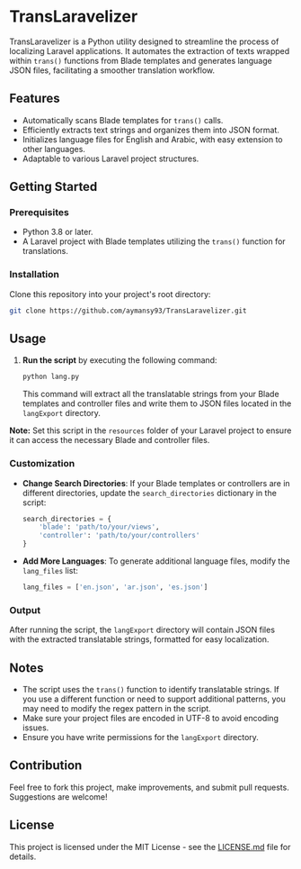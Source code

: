 # TransLaravelizer

TransLaravelizer is a Python utility designed to streamline the process of localizing Laravel applications. It automates the extraction of texts wrapped within `trans()` functions from Blade templates and generates language JSON files, facilitating a smoother translation workflow.

## Features

- Automatically scans Blade templates for `trans()` calls.
- Efficiently extracts text strings and organizes them into JSON format.
- Initializes language files for English and Arabic, with easy extension to other languages.
- Adaptable to various Laravel project structures.

## Getting Started

### Prerequisites

- Python 3.8 or later.
- A Laravel project with Blade templates utilizing the `trans()` function for translations.

### Installation

Clone this repository into your project's root directory:

```bash
git clone https://github.com/aymansy93/TransLaravelizer.git
```

## Usage

1. **Run the script** by executing the following command:

    ```bash
    python lang.py
    ```

    This command will extract all the translatable strings from your Blade templates and controller files and write them to JSON files located in the `langExport` directory.

**Note:** Set this script in the `resources` folder of your Laravel project to ensure it can access the necessary Blade and controller files.

### Customization

- **Change Search Directories**: If your Blade templates or controllers are in different directories, update the `search_directories` dictionary in the script:

    ```python
    search_directories = {
        'blade': 'path/to/your/views',
        'controller': 'path/to/your/controllers'
    }
    ```

- **Add More Languages**: To generate additional language files, modify the `lang_files` list:

    ```python
    lang_files = ['en.json', 'ar.json', 'es.json']
    ```

### Output

After running the script, the `langExport` directory will contain JSON files with the extracted translatable strings, formatted for easy localization.

## Notes

- The script uses the `trans()` function to identify translatable strings. If you use a different function or need to support additional patterns, you may need to modify the regex pattern in the script.
- Make sure your project files are encoded in UTF-8 to avoid encoding issues.
- Ensure you have write permissions for the `langExport` directory.

## Contribution

Feel free to fork this project, make improvements, and submit pull requests. Suggestions are welcome!

## License

This project is licensed under the MIT License - see the [LICENSE.md](LICENSE.md) file for details.

